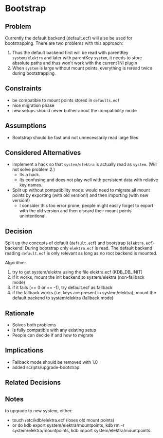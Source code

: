 # Bootstrap

## Problem

Currently the default backend (default.ecf) will also be used for bootstrapping. There are two problems with this approach:

1. Thus the default backend first will be read with parentKey `system/elektra` and later with parentKey `system`, it needs to store absolute paths and thus won't work with the current INI plugin
2. When `system` is large without mount points, everything is reread twice during bootstrapping.

## Constraints

- be compatible to mount points stored in `defaults.ecf`
- nice migration phase
- new setups should never bother about the compatibility mode

## Assumptions

- Bootstrap should be fast and not unnecessarily read large files

## Considered Alternatives

- Implement a hack so that `system/elektra` is actually read as `system`. (Will not solve problem 2.)
  - Its a hack.
  - Its confusing and does not play well with persistent data with relative key names.
- Split up without compatibility mode: would need to migrate all mount points by exporting (with old version!) and then importing (with new version!)
  - I consider this too error prone, people might easily forget to export with the old version and then discard their mount points unintentional.

## Decision

Split up the concepts of default (`default.ecf`) and bootstrap (`elektra.ecf`) backend.
During bootstrap only `elektra.ecf` is read.
The default backend reading `default.ecf` is only relevant as long as no root backend is mounted.

Algorithm:

1. try to get system/elektra using the file elektra.ecf (KDB_DB_INIT)
2. if it works, mount the init backend to system/elektra (non-fallback mode)
3. if it fails (== 0 or == -1), try default.ecf as fallback
4. if the fallback works (i.e. keys are present in system/elektra), mount the default backend to system/elektra (fallback mode)

## Rationale

- Solves both problems
- Is fully compatible with any existing setup
- People can decide if and how to migrate

## Implications

- Fallback mode should be removed with 1.0
- added scripts/upgrade-bootstrap

## Related Decisions

## Notes

to upgrade to new system, either:

- touch /etc/kdb/elektra.ecf (loses old mount points)
- or do kdb export system/elektra/mountpoints, kdb rm -r system/elektra/mountpoints, kdb import system/elektra/mountpoints
